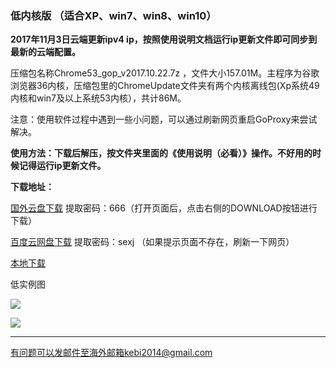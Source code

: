 ### 低内核版 （适合XP、win7、win8、win10）

**2017年11月3日云端更新ipv4 ip，按照使用说明文档运行ip更新文件即可同步到最新的云端配置。**

压缩包名称Chrome53_gop_v2017.10.22.7z ，文件大小157.01M。主程序为谷歌浏览器36内核，压缩包里的ChromeUpdate文件夹有两个内核离线包(Xp系统49内核和win7及以上系统53内核），共计86M。

注意：使用软件过程中遇到一些小问题，可以通过刷新网页重启GoProxy来尝试解决。

**使用方法：下载后解压，按文件夹里面的《使用说明（必看）》操作。不好用的时候记得运行ip更新文件。**

**下载地址：**

[国外云盘下载](https://nofile.io/f/rbYp9bK1pfA/Chrome53_gop_v2017.10.22.7z) 提取密码：666（打开页面后，点击右侧的DOWNLOAD按钮进行下载）

[百度云网盘下载](https://pan.baidu.com/s/1o8UOkyQ) 提取密码：sexj  （如果提示页面不存在，刷新一下网页）

[本地下载](http://45.32.141.248:8000/f/b44be748b5/?raw=1)

低实例图

![](https://raw.githubusercontent.com/Alvin9999/pac2/master/softimag/53chromega001.png)

![](https://raw.githubusercontent.com/Alvin9999/pac2/master/GOP1.png)

***

有问题可以发邮件至海外邮箱kebi2014@gmail.com